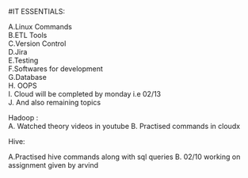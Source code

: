 #IT ESSENTIALS:

A.Linux Commands<br>
B.ETL Tools<br>
C.Version Control<br>
D.Jira<br>
E.Testing<br>
F.Softwares for development<br>
G.Database<br>
H. OOPS<br>
I. Cloud will be completed by monday  i.e 02/13 <br>
J. And also remaining topics


Hadoop : <br>
A. Watched theory videos in youtube
B. Practised commands in cloudx

Hive: <br>

A.Practised hive commands along with sql queries
B. 02/10 working on assignment given by arvind
